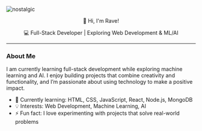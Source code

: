 ![nostalgic](https://github.com/user-attachments/assets/fa6d24e8-8b19-4d5d-945b-f50401e56cc5)


<p align="center">
  👋 Hi, I'm Rave!
</p>

<p align="center">
  💻 Full-Stack Developer | Exploring Web Development & ML/AI
</p>

---

### About Me

I am currently learning full-stack development while exploring machine learning and AI. I enjoy building projects that combine creativity and functionality, and I’m passionate about using technology to make a positive impact.

- 🌱 Currently learning: HTML, CSS, JavaScript, React, Node.js, MongoDB
- 💡 Interests: Web Development, Machine Learning, AI
- ⚡ Fun fact: I love experimenting with projects that solve real-world problems



















  



